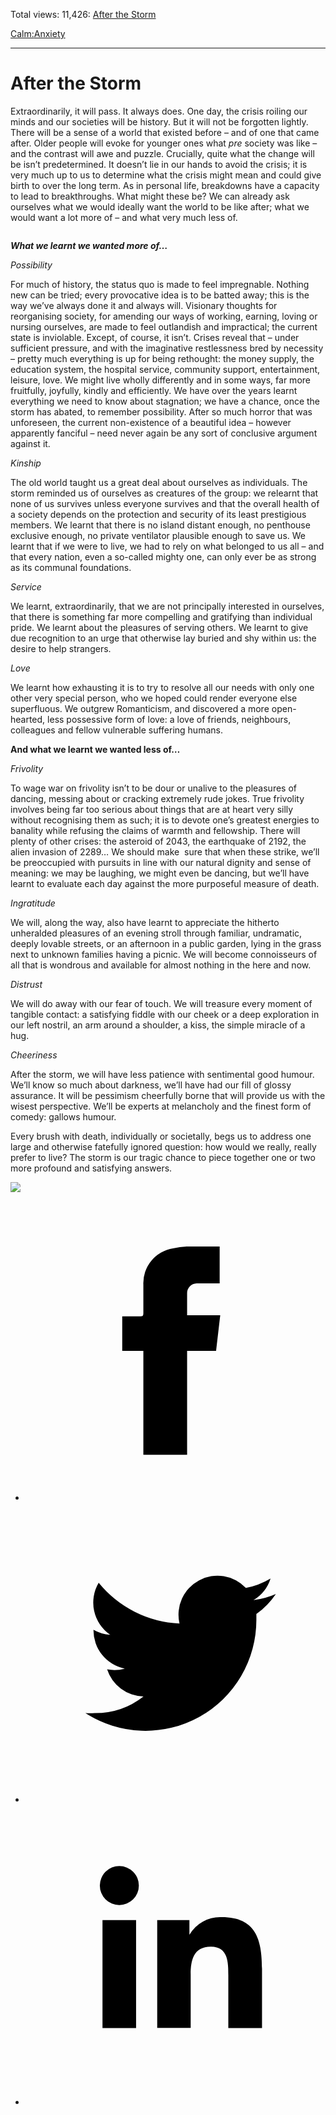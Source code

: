 Total views: 11,426: [After the Storm](https://www.theschooloflife.com/thebookoflife/after-the-storm/)

[Calm:](https://www.theschooloflife.com/thebookoflife/category/calm/)[Anxiety](https://www.theschooloflife.com/thebookoflife/category/calm/anxiety/)

* * *

# After the Storm
<style>
						.alignnone {
  display: block;
  margin-left: auto;
  margin-right: auto;
  align: center:
}

.addtoany_share_save_container {
display:none;
}

.wp-block-image {
		display: block;
  margin-left: auto;
  margin-right: auto;
  width: 50%;
}

.aligncenter {
display: block;
  margin-left: auto;
  margin-right: auto;
  align: center:
}

@media only screen and (max-width: 500px) {
  .wp-block-image {
		display: block;
  margin-left: auto;
  margin-right: auto;
  width: 100%;
} }

h1 {max-width: 600px !important;
}
.s18-single-post .content-area .site-main article .post-cat-header-display + .old-wrapper p {
    font-size: 1.200em
}
						</style>

Extraordinarily, it will pass. It always does. One day, the crisis roiling our minds and our societies will be history. But it will not be forgotten lightly. There will be a sense of a world that existed before – and of one that came after. Older people will evoke for younger ones what _pre_ society was like – and the contrast will awe and puzzle. Crucially, quite what the change will be isn’t predetermined. It doesn’t lie in our hands to avoid the crisis; it is very much up to us to determine what the crisis might mean and could give birth to over the long term. As in personal life, breakdowns have a capacity to lead to breakthroughs. What might these be? We can already ask ourselves what we would ideally want the world to be like after; what we would want a lot more of – and what very much less of.

<figure class="wp-block-image"><img src="https://www.theschooloflife.com/thebookoflife/wp-content/uploads/2020/03/1280px-The_Fighting_Temeraire_JMW_Turner_National_Gallery-1024x761.jpg" alt="" class="wp-image-24168" srcset="https://www.theschooloflife.com/thebookoflife/wp-content/uploads/2020/03/1280px-The_Fighting_Temeraire_JMW_Turner_National_Gallery-1024x761.jpg 1024w, https://www.theschooloflife.com/thebookoflife/wp-content/uploads/2020/03/1280px-The_Fighting_Temeraire_JMW_Turner_National_Gallery-300x223.jpg 300w, https://www.theschooloflife.com/thebookoflife/wp-content/uploads/2020/03/1280px-The_Fighting_Temeraire_JMW_Turner_National_Gallery-768x571.jpg 768w, https://www.theschooloflife.com/thebookoflife/wp-content/uploads/2020/03/1280px-The_Fighting_Temeraire_JMW_Turner_National_Gallery.jpg 1280w" sizes="(max-width: 1024px) 100vw, 1024px"></figure>

**_What we learnt we wanted more of…_**

_Possibility_

For much of history, the status quo is made to feel impregnable. Nothing new can be tried; every provocative idea is to be batted away; this is the way we’ve always done it and always will. Visionary thoughts for reorganising society, for amending our ways of working, earning, loving or nursing ourselves, are made to feel outlandish and impractical; the current state is inviolable. Except, of course, it isn’t. Crises reveal that – under sufficient pressure, and with the imaginative restlessness bred by necessity – pretty much everything is up for being rethought: the money supply, the education system, the hospital service, community support, entertainment, leisure, love. We might live wholly differently and in some ways, far more fruitfully, joyfully, kindly and efficiently. We have over the years learnt everything we need to know about stagnation; we have a chance, once the storm has abated, to remember possibility. After so much horror that was unforeseen, the current non-existence of a beautiful idea – however apparently fanciful – need never again be any sort of conclusive argument against it.

_Kinship_

The old world taught us a great deal about ourselves as individuals. The storm reminded us of ourselves as creatures of the group: we relearnt that none of us survives unless everyone survives and that the overall health of a society depends on the protection and security of its least prestigious members. We learnt that there is no island distant enough, no penthouse exclusive enough, no private ventilator plausible enough to save us. We learnt that if we were to live, we had to rely on what belonged to us all – and that every nation, even a so-called mighty one, can only ever be as strong as its communal foundations.

_Service_

We learnt, extraordinarily, that we are not principally interested in ourselves, that there is something far more compelling and gratifying than individual pride. We learnt about the pleasures of serving others. We learnt to give due recognition to an urge that otherwise lay buried and shy within us: the desire to help strangers.

_Love_

We learnt how exhausting it is to try to resolve all our needs with only one other very special person, who we hoped could render everyone else superfluous. We outgrew Romanticism, and discovered a more open-hearted, less possessive form of love: a love of friends, neighbours, colleagues and fellow vulnerable suffering humans.

**And what we learnt we wanted less of…**

_Frivolity_

To wage war on frivolity isn’t to be dour or unalive to the pleasures of dancing, messing about or cracking extremely rude jokes. True frivolity involves being far too serious about things that are at heart very silly without recognising them as such; it is to devote one’s greatest energies to banality while refusing the claims of warmth and fellowship. There will plenty of other crises: the asteroid of 2043, the earthquake of 2192, the alien invasion of 2289… We should make&nbsp; sure that when these strike, we’ll be preoccupied with pursuits in line with our natural dignity and sense of meaning: we may be laughing, we might even be dancing, but we’ll have learnt to evaluate each day against the more purposeful measure of death.

_Ingratitude_

We will, along the way, also have learnt to appreciate the hitherto unheralded pleasures of an evening stroll through familiar, undramatic, deeply lovable streets, or an afternoon in a public garden, lying in the grass next to unknown families having a picnic. We will become connoisseurs of all that is wondrous and available for almost nothing in the here and now.&nbsp;

_Distrust_

We will do away with our fear of touch. We will treasure every moment of tangible contact: a satisfying fiddle with our cheek or a deep exploration in our left nostril, an arm around a shoulder, a kiss, the simple miracle of a hug.

_Cheeriness_

After the storm, we will have less patience with sentimental good humour. We’ll know so much about darkness, we’ll have had our fill of glossy assurance. It will be pessimism cheerfully borne that will provide us with the wisest perspective. We’ll be experts at melancholy and the finest form of comedy: gallows humour.

Every brush with death, individually or societally, begs us to address one large and otherwise fatefully ignored question: how would we really, really prefer to live? The storm is our tragic chance to piece together one or two more profound and satisfying answers.

[![](https://img.youtube.com/vi/JeEXki3IVAc/0.jpg)](https://www.youtube.com/embed/JeEXki3IVAc '')
  
<style>
    .iframe-class { display: block !important; }
</style>

- [<svg xmlns="http://www.w3.org/2000/svg" viewbox="0 0 26 26"><title>Facebook</title>
                    <g>
                        <path d="M8.38,10H9.92c.2,0,.29,0,.29-.28,0-.82,0-1.64,0-2.46a3.05,3.05,0,0,1,2.57-3.15A7.22,7.22,0,0,1,14,3.95c.86,0,1.71,0,2.57,0h.25v3.2h-2A.85.85,0,0,0,14,8c0,.62,0,1.24,0,1.91h2.87L16.51,13H14v9H10.21V13H8.38Z"></path>
                    </g>
                </svg>](http://www.facebook.com/sharer/sharer.php?u=https://www.theschooloflife.com/thebookoflife/after-the-storm/)
- [<svg xmlns="http://www.w3.org/2000/svg" viewbox="0 0 26 26"><title>Twitter</title>
                    <path d="M21.69,7.9a6.75,6.75,0,0,1-1.94.53,3.39,3.39,0,0,0,1.48-1.87,6.76,6.76,0,0,1-2.14.82,3.38,3.38,0,0,0-5.75,3.08,9.59,9.59,0,0,1-7-3.53,3.38,3.38,0,0,0,1,4.51A3.36,3.36,0,0,1,5.89,11v0A3.38,3.38,0,0,0,8.6,14.37a3.39,3.39,0,0,1-1.53.06,3.38,3.38,0,0,0,3.15,2.35A6.78,6.78,0,0,1,6,18.22a6.87,6.87,0,0,1-.81,0A9.6,9.6,0,0,0,20,10.08q0-.22,0-.44A6.86,6.86,0,0,0,21.69,7.9Z"></path>
                </svg>](http://twitter.com/share?url=https://www.theschooloflife.com/thebookoflife/after-the-storm/&text=&via=theschooloflife)
- [<svg xmlns="http://www.w3.org/2000/svg" viewbox="0 0 26 26"><title>LinkedIn</title>
<path class="cls-2" d="M6.67,10H9.58v9.36H6.67ZM8.13,5.32A1.69,1.69,0,1,1,6.44,7,1.69,1.69,0,0,1,8.13,5.32"></path><path class="cls-2" d="M11.41,10H14.2v1.28h0A3.06,3.06,0,0,1,17,9.75c2.95,0,3.49,1.94,3.49,4.46v5.14H17.57V14.79c0-1.09,0-2.48-1.51-2.48s-1.75,1.18-1.75,2.4v4.63H11.41Z"></path></svg>](https://www.linkedin.com/shareArticle?mini=true&url=https://www.theschooloflife.com/thebookoflife/after-the-storm/)
